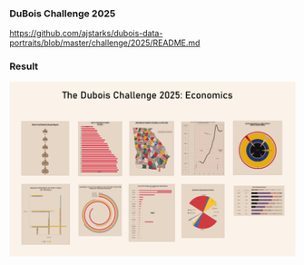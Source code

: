 ### DuBois Challenge 2025 

https://github.com/ajstarks/dubois-data-portraits/blob/master/challenge/2025/README.md

### Result

![overview](overview.png)

